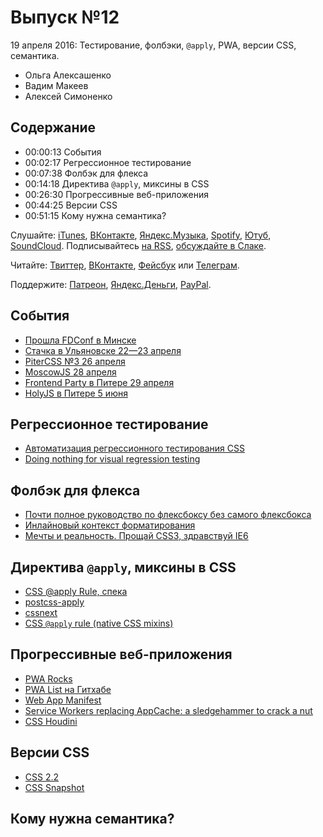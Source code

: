 # Выпуск №12

19 апреля 2016: Тестирование, фолбэки, `@​apply`, PWA, версии CSS, семантика.

- Ольга Алексашенко
- Вадим Макеев
- Алексей Симоненко

## Содержание

- 00:00:13 События
- 00:02:17 Регрессионное тестирование
- 00:07:38 Фолбэк для флекса
- 00:14:18 Директива `@​apply`, миксины в CSS
- 00:26:30 Прогрессивные веб-приложения
- 00:44:25 Версии CSS
- 00:51:15 Кому нужна семантика?

Слушайте: [iTunes](https://itunes.apple.com/podcast/id1080500016), [ВКонтакте](https://vk.com/podcasts-32017543), [Яндекс.Музыка](https://music.yandex.ru/album/6245956), [Spotify](https://open.spotify.com/show/3rzAcADjpBpXt73L0epTjV), [Ютуб](https://www.youtube.com/playlist?list=PLMBnwIwFEFHcwuevhsNXkFTcadeX5R1Go), [SoundCloud](https://soundcloud.com/web-standards). Подписывайтесь [на RSS](https://web-standards.ru/podcast/feed/), [обсуждайте в Слаке](http://slack.web-standards.ru/).

Читайте: [Твиттер](https://twitter.com/webstandards_ru), [ВКонтакте](https://vk.com/webstandards_ru), [Фейсбук](https://www.facebook.com/webstandardsru) или [Телеграм](https://t.me/webstandards_ru).

Поддержите: [Патреон](https://www.patreon.com/webstandards_ru), [Яндекс.Деньги](https://money.yandex.ru/to/41001119329753), [PayPal](https://www.paypal.me/pepelsbey).

## События

- [Прошла FDConf в Минске](http://fdconf.by/)
- [Стачка в Ульяновске 22—23 апреля](http://nastachku.ru/)
- [PiterCSS №3 26 апреля](https://pitercss.timepad.ru/event/318387/)
- [MoscowJS 28 апреля](http://moscowjs.ru/)
- [Frontend Party в Питере 29 апреля](https://events.yandex.ru/events/meetings/29-april-2016/)
- [HolyJS в Питере 5 июня](http://holyjs.ru/)

## Регрессионное тестирование

- [Автоматизация регрессионного тестирования CSS](http://prgssr.ru/development/avtomatizaciya-regressionnogo-testirovaniya-css-2016.html)
- [Doing nothing for visual regression testing](https://sc5.io/posts/visual-regression-testing/)

## Фолбэк для флекса

- [Почти полное руководство по флексбоксу без самого флексбокса](https://habr.ru/p/281254/)
- [Инлайновый контекст форматирования](http://css-live.ru/articles/obzor-inlajnovyj-kontekst-formatirovaniya.html)
- [Мечты и реальность. Прощай CSS3, здравствуй IE6](https://youtu.be/-iW-W-9lj-I)

## Директива `@​apply`, миксины в CSS

- [CSS @​apply Rule, спека](https://tabatkins.github.io/specs/css-apply-rule/)
- [postcss-apply](https://github.com/pascalduez/postcss-apply)
- [cssnext](http://cssnext.io/)
- [CSS `@​apply` rule (native CSS mixins)](https://blog.gospodarets.com/css_apply_rule)

## Прогрессивные веб-приложения

- [PWA Rocks](https://pwa.rocks/)
- [PWA List на Гитхабе](https://github.com/operasoftware/pwa-list)
- [Web App Manifest](https://w3c.github.io/manifest/)
- [Service Workers replacing AppCache: a sledgehammer to crack a nut](https://medium.com/p/5db6f473cc9b)
- [CSS Houdini](https://wiki.css-houdini.org/)

## Версии CSS

- [CSS 2.2](https://www.w3.org/TR/2016/WD-CSS22-20160412/)
- [CSS Snapshot](https://www.w3.org/TR/CSS/)

## Кому нужна семантика?
